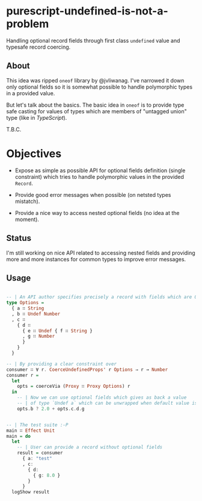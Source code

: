 # purescript-undefined-is-not-a-problem

Handling optional record fields through first class `undefined` value and typesafe record coercing.

## About

This idea was ripped `oneof` library by @jvliwanag. I've narrowed it down only optional fields so it is somewhat possible to handle polymorphic types in a provided value.

But let's talk about the basics. The basic idea in `oneof` is to provide type safe casting for values of types which are members of "untagged union" type (like in _TypeScript_).

T.B.C.

<!--
When I say value of type like `Int |+| String |+| Number` we state that any value which is an `Int` a `String` or a `Number`. we can safely cast value of for example type `Number` to this.

When we extend union idea to the `Record` type (we are handing only these kind of unions here) we can nicely handle optional fields.
-->


# Objectives

  * Expose as simple as possible API for optional fields definition (single constraint) which tries to handle polymorphic values in the provided `Record`.

  * Provide good error messages when possible (on netsted types mistatch).

  * Provide a nice way to access nested optional fields (no idea at the moment).

## Status

I'm still working on nice API related to accessing nested fields and providing more and more instances for common types to improve error messages.

## Usage

```purescript

-- | An API author specifies precisely a record with fields which are Optional.
type Options =
  { a ∷ String
  , b ∷ Undef Number
  , c ∷
    { d ∷
      { e ∷ Undef { f ∷ String }
      , g ∷ Number
      }
    }
  }

-- | By providing a clear constraint over
consumer ∷ ∀ r. CoerceUndefinedProps' r Options ⇒ r → Number
consumer r =
  let
    opts = coerceVia (Proxy ∷ Proxy Options) r
  in
    -- | Now we can use optional fields which gives as back a value
    -- | of type `Undef a` which can be unwrapped when default value is provided.
    opts.b ? 2.0 + opts.c.d.g


-- | The test suite :-P
main ∷ Effect Unit
main = do
  let
    -- | User can provide a record without optional fields
    result = consumer
      { a: "test"
      , c:
        { d:
          { g: 8.0 }
        }
      }
  logShow result

```
